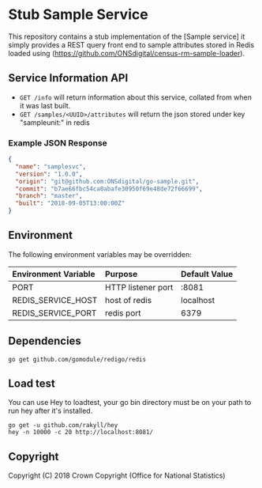 # Stub Sample Service
This repository contains a stub implementation of the [Sample service] it simply provides a REST query front end to sample attributes stored in Redis loaded using (https://github.com/ONSdigital/census-rm-sample-loader). 

## Service Information API
* `GET /info` will return information about this service, collated from when it was last built.
* `GET /samples/<UUID>/attributes` will return the json stored under key "sampleunit:<UUID>" in redis

### Example JSON Response
```json
{
  "name": "samplesvc",
  "version": "1.0.0",
  "origin": "git@github.com:ONSdigital/go-sample.git",
  "commit": "b7ae66fbc54ca0abafe30950f69e48de72f66699",
  "branch": "master",
  "built": "2018-09-05T13:00:00Z"
}
```

## Environment
The following environment variables may be overridden:

| Environment Variable | Purpose            | Default Value |
| :------------------- | :------------------| :-------------|
| PORT                 | HTTP listener port | :8081         |
| REDIS_SERVICE_HOST   | host of redis      | localhost     |
| REDIS_SERVICE_PORT   | redis port         | 6379          |

## Dependencies
```
go get github.com/gomodule/redigo/redis
```

## Load test
You can use Hey to loadtest, your go bin directory must be on your path to run hey after it's installed. 

```
go get -u github.com/rakyll/hey
hey -n 10000 -c 20 http://localhost:8081/
```

## Copyright
Copyright (C) 2018 Crown Copyright (Office for National Statistics)